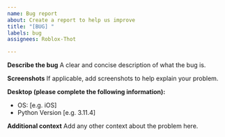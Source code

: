 ```yaml
---
name: Bug report
about: Create a report to help us improve
title: "[BUG] "
labels: bug
assignees: Roblox-Thot

---
```


**Describe the bug**
A clear and concise description of what the bug is.

**Screenshots**
If applicable, add screenshots to help explain your problem.

**Desktop (please complete the following information):**
 - OS: [e.g. iOS]
 - Python Version [e.g. 3.11.4]

**Additional context**
Add any other context about the problem here.

